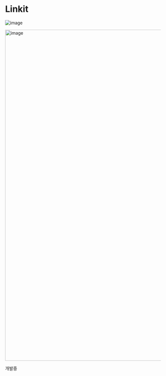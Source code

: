 # Linkit

![image](https://user-images.githubusercontent.com/23524849/216771863-b8f9c86b-4b1f-4666-b248-e43ed02d6104.png)

<img width="1072" alt="image" src="https://user-images.githubusercontent.com/23524849/216771940-e976a191-bc54-4ee9-b97e-d9e55974350c.png">

개발중

